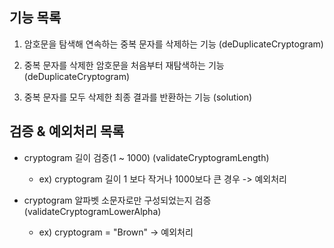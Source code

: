 기능 목록
---
1. 암호문을 탐색해 연속하는 중복 문자를 삭제하는 기능 (deDuplicateCryptogram)

2. 중복 문자를 삭제한 암호문을 처음부터 재탐색하는 기능 (deDuplicateCryptogram)

3. 중복 문자를 모두 삭제한 최종 결과를 반환하는 기능 (solution)

검증 & 예외처리 목록
---
* cryptogram 길이 검증(1 ~ 1000) (validateCryptogramLength)
  * ex) cryptogram 길이 1 보다 작거나 1000보다 큰 경우  -> 예외처리


* cryptogram 알파벳 소문자로만 구성되었는지 검증 (validateCryptogramLowerAlpha)
  * ex) cryptogram = "Brown" -> 예외처리

